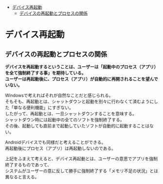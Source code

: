 <!-- TOC depthFrom:1 depthTo:6 withLinks:1 updateOnSave:1 orderedList:0 -->

- [デバイス再起動](#再起動)
	- [デバイスの再起動とプロセスの関係](#再起動関係)

<!-- /TOC -->


# デバイス再起動

## デバイスの再起動とプロセスの関係

**デバイスを再起動するということは、ユーザーは「起動中のプロセス（アプリ）を全て強制終了する事」を期待している。**  
**ユーザーは再起動後に、プロセス（アプリ）が自動的に再開されることを望んでいない。**

Windowsで考えればそれが自然なことだと感じられる。  
そもそも、再起動とは、シャットダウンと起動を別々に行わなくて済むようにした「単なる便利機能」にすぎない。  
したがって、再起動とは、一旦シャットダウンすることを意味する。  
シャットダウン時には起動中の全てのソフトを強制終了する。  
その後、起動しても直前まで起動していたソフトが自動的に起動することはない。

Androidデバイスでも同様だと考えることができる。  
再起動後にプロセス（アプリ）は再起動しないのである。  

上記をふまえて考えると、デバイス再起動とは、ユーザーの意思でアプリを強制終了するものであって、  
システムがユーザーの意に反して勝手に強制終了する「メモリ不足の状況」とは異なると言える。 
